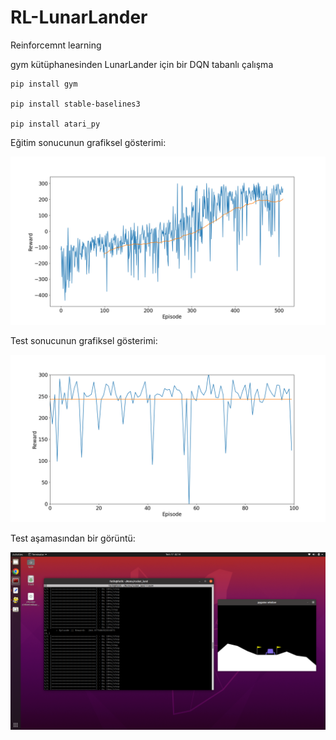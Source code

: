 # RL-LunarLander
Reinforcemnt learning 

gym kütüphanesinden LunarLander için bir DQN tabanlı çalışma

```
pip install gym

pip install stable-baselines3

pip install atari_py
```
Eğitim sonucunun grafiksel gösterimi:

![egitim_grafik](training_episode.png)

Test sonucunun grafiksel gösterimi:

![test_grafik](testing_episode.png)

Test aşamasından bir görüntü:

![pictures](pictures2.png)


